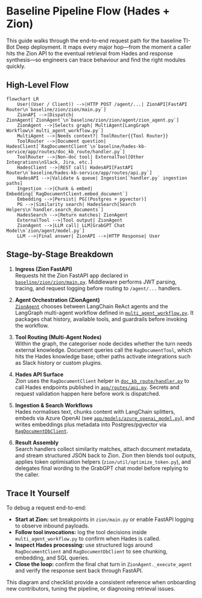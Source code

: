 # Baseline Pipeline Flow (Hades + Zion)

This guide walks through the end-to-end request path for the baseline TI-Bot Deep deployment. It maps every major hop—from the moment a caller hits the Zion API to the eventual retrieval from Hades and response synthesis—so engineers can trace behaviour and find the right modules quickly.

## High-Level Flow

```mermaid
flowchart LR
    User((User / Client)) -->|HTTP POST /agent/...| ZionAPI[FastAPI Router\n`baseline/zion/zion/main.py`]
    ZionAPI -->|Dispatch| ZionAgent[`ZionAgent`\n`baseline/zion/zion/agent/zion_agent.py`]
    ZionAgent -->|Selects graph| MultiAgent[LangGraph Workflow\n`multi_agent_workflow.py`]
    MultiAgent -->|Needs context?| ToolRouter{{Tool Router}}
    ToolRouter -->|Document question| HadesClient[`RagDocumentClient`\n`baseline/hades-kb-service/app/routes/doc_kb_route/handler.py`]
    ToolRouter -->|Non-doc tool| ExternalTool[Other Integrations\nSlack, Jira, etc.]
    HadesClient -->|REST call| HadesAPI[FastAPI Router\n`baseline/hades-kb-service/app/routes/api.py`]
    HadesAPI -->|Validate & queue| Ingestion[`handler.py` ingestion paths]
    Ingestion -->|Chunk & embed| Embedding[`RagDocumentClient.embed_document`]
    Embedding -->|Persist| PG[(Postgres + pgvector)]
    PG -->|Similarity search| HadesSearch[Search Helpers\n`handler.search_documents`]
    HadesSearch -->|Return matches| ZionAgent
    ExternalTool -->|Tool output| ZionAgent
    ZionAgent -->|LLM call| LLM[GrabGPT Chat Model\n`zion/agent/model.py`]
    LLM -->|Final answer| ZionAPI -->|HTTP Response| User
```

## Stage-by-Stage Breakdown

1. **Ingress (Zion FastAPI)**  
   Requests hit the Zion FastAPI app declared in [`baseline/zion/zion/main.py`](../baseline/zion/zion/main.py). Middleware performs JWT parsing, tracing, and request logging before routing to `/agent/...` handlers.

2. **Agent Orchestration (ZionAgent)**  
   [`ZionAgent`](../baseline/zion/zion/agent/zion_agent.py) chooses between LangChain ReAct agents and the LangGraph multi-agent workflow defined in [`multi_agent_workflow.py`](../baseline/zion/zion/agent/multi_agent/multi_agent_workflow.py). It packages chat history, available tools, and guardrails before invoking the workflow.

3. **Tool Routing (Multi-Agent Nodes)**  
   Within the graph, the categoriser node decides whether the turn needs external knowledge. Document queries call the `RagDocumentTool`, which hits the Hades knowledge base; other paths activate integrations such as Slack history or custom plugins.

4. **Hades API Surface**  
   Zion uses the `RagDocumentClient` helper in [`doc_kb_route/handler.py`](../baseline/hades-kb-service/app/routes/doc_kb_route/handler.py) to call Hades endpoints published in [`app/routes/api.py`](../baseline/hades-kb-service/app/routes/api.py). Secrets and request validation happen here before work is dispatched.

5. **Ingestion & Search Workflows**  
   Hades normalises text, chunks content with LangChain splitters, embeds via Azure OpenAI (see [`app/models/azure_openai_model.py`](../baseline/hades-kb-service/app/models/azure_openai_model.py)), and writes embeddings plus metadata into Postgres/pgvector via [`RagDocumentDbClient`](../baseline/hades-kb-service/app/core/ragdocument_db/client.py).

6. **Result Assembly**  
   Search handlers collect similarity matches, attach document metadata, and stream structured JSON back to Zion. Zion then blends tool outputs, applies token optimisation helpers (`zion/util/optimize_token.py`), and delegates final wording to the GrabGPT chat model before replying to the caller.

## Trace It Yourself

To debug a request end-to-end:

- **Start at Zion:** set breakpoints in `zion/main.py` or enable FastAPI logging to observe inbound payloads.
- **Follow tool invocations:** log the tool decisions inside `multi_agent_workflow.py` to confirm when Hades is called.
- **Inspect Hades processing:** use structured logs around `RagDocumentClient` and `RagDocumentDbClient` to see chunking, embedding, and SQL queries.
- **Close the loop:** confirm the final chat turn in `ZionAgent._execute_agent` and verify the response sent back through FastAPI.

This diagram and checklist provide a consistent reference when onboarding new contributors, tuning the pipeline, or diagnosing retrieval issues.
